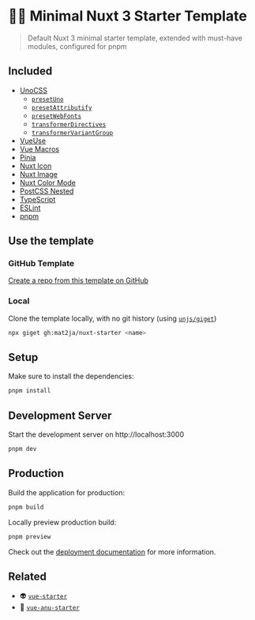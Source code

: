 # 🧚🏻 Minimal Nuxt 3 Starter Template

> Default Nuxt 3 minimal starter template, extended with must-have modules, configured for pnpm

## Included
- [UnoCSS](https://github.com/unocss/unocss)
  - [`presetUno`](https://github.com/unocss/unocss/tree/main/packages/preset-uno)
  - [`presetAttributify`](https://github.com/unocss/unocss/tree/main/packages/preset-attributify)
  - [`presetWebFonts`](https://github.com/unocss/unocss/tree/main/packages/preset-web-fonts)
  - [`transformerDirectives`](https://github.com/unocss/unocss/tree/main/packages/transformer-directives)
  - [`transformerVariantGroup`](https://github.com/unocss/unocss/tree/main/packages/transformer-variant-group)
- [VueUse](https://vueuse.org/)
- [Vue Macros](https://vue-macros.sxzz.moe/)
- [Pinia](https://pinia.vuejs.org/)
- [Nuxt Icon](https://github.com/nuxt-modules/icon)
- [Nuxt Image](https://v1.image.nuxtjs.org/get-started)
- [Nuxt Color Mode](https://color-mode.nuxtjs.org/)
- [PostCSS Nested](https://github.com/postcss/postcss-nested)
- [TypeScript](https://www.typescriptlang.org/)
- [ESLint](https://github.com/antfu/eslint-config)
- [pnpm](https://pnpm.io/)


## Use the template

### GitHub Template
[Create a repo from this template on GitHub](https://github.com/mat2ja/vue-starter/generate)

### Local
Clone the template locally, with no git history (using [`unjs/giget`](https://github.com/unjs/giget))

```bash
npx giget gh:mat2ja/nuxt-starter <name>
```

## Setup

Make sure to install the dependencies:

```bash
pnpm install
```

## Development Server

Start the development server on http://localhost:3000

```bash
pnpm dev
```

## Production

Build the application for production:

```bash
pnpm build
```

Locally preview production build:

```bash
pnpm preview
```

Check out the [deployment documentation](https://nuxt.com/docs/getting-started/deployment) for more information.

## Related 

- 👽 [`vue-starter`](https://github.com/mat2ja/vue-starter)
- 🔮 [`vue-anu-starter`](https://github.com/mat2ja/vue-anu-starter)
